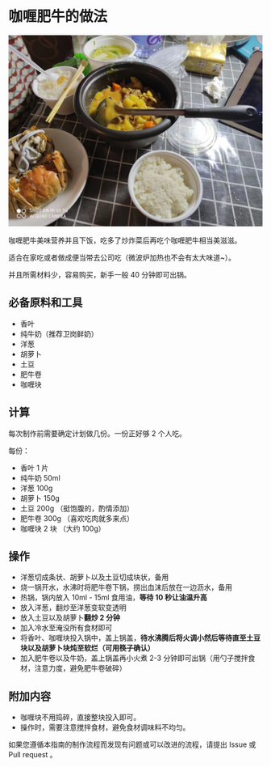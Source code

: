 # 咖喱肥牛的做法

![咖喱肥牛成品](./咖喱肥牛.jpg)

咖喱肥牛美味营养并且下饭，吃多了炒炸菜后再吃个咖喱肥牛相当美滋滋。

适合在家吃或者做成便当带去公司吃（微波炉加热也不会有太大味道~）。

并且所需材料少，容易购买，新手一般 40 分钟即可出锅。

## 必备原料和工具

- 香叶
- 纯牛奶（推荐卫岗鲜奶）
- 洋葱
- 胡萝卜
- 土豆
- 肥牛卷
- 咖喱块

## 计算

每次制作前需要确定计划做几份。一份正好够 2 个人吃。

每份：

- 香叶 1 片
- 纯牛奶 50ml
- 洋葱 100g
- 胡萝卜 150g
- 土豆 200g （挺饱腹的，酌情添加）
- 肥牛卷 300g （喜欢吃肉就多来点）
- 咖喱块 2 块 （大约 100g）

## 操作

- 洋葱切成条状、胡萝卜以及土豆切成块状，备用
- 烧一锅开水，水沸时将肥牛卷下锅，捞出血沫后放在一边沥水，备用
- 热锅，锅内放入 10ml - 15ml 食用油，**等待 10 秒让油温升高**
- 放入洋葱，翻炒至洋葱变软变透明
- 放入土豆以及胡萝卜**翻炒 2 分钟**
- 加入冷水至淹没所有食材即可
- 将香叶、咖喱块投入锅中，盖上锅盖，**待水沸腾后将火调小然后等待直至土豆块以及胡萝卜块炖至软烂（可用筷子确认）**
- 加入肥牛卷以及牛奶，盖上锅盖再小火煮 2-3 分钟即可出锅（用勺子搅拌食材，注意力度，避免肥牛卷破碎）

## 附加内容

- 咖喱块不用捣碎，直接整块投入即可。
- 操作时，需要注意搅拌食材，避免食材调味料不均匀。

如果您遵循本指南的制作流程而发现有问题或可以改进的流程，请提出 Issue 或 Pull request 。
